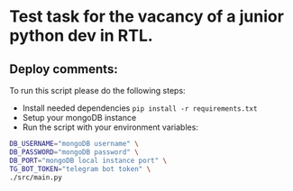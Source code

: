 # Test task for the vacancy of a junior python dev in RTL.
## Deploy comments:
To run this script please do the following steps:
- Install needed dependencies 
```pip install -r requirements.txt```
- Setup your mongoDB instance
- Run the script with your environment variables:
```bash
DB_USERNAME="mongoDB username" \
DB_PASSWORD="mongoDB password" \
DB_PORT="mongoDB local instance port" \
TG_BOT_TOKEN="telegram bot token" \
./src/main.py
```
